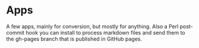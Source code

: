 Apps
===

A few apps, mainly for conversion, but mostly for anything. Also a Perl post-commit hook you can install to process markdown files and send them to the gh-pages branch that is published in GitHub pages. 